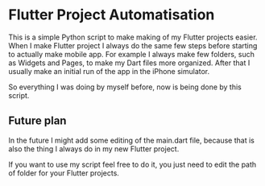 # Flutter Project Automatisation

This is a simple Python script to make making of my Flutter projects easier. When I make Flutter project I always do the same few steps before starting to actually make mobile app. For example I always make few folders, such as Widgets and Pages, to make my Dart files more organized. After that I usually make an initial run of the app in the iPhone simulator.

So everything I was doing by myself before, now is being done by this script.


## Future plan
In the future I might add some editing of the main.dart file, because that is also the thing I always do in my new Flutter project.


If you want to use my script feel free to do it, you just need to edit the path of folder for your Flutter projects.
